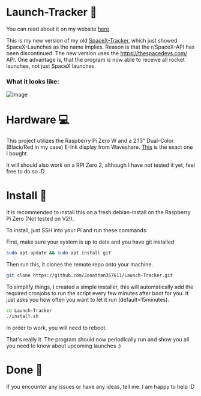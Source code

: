 # Launch-Tracker 🚀

You can read about it on my website [here](https://jonathan357611.github.io/project.html?p=launch_tracker)

This is my new version of my old [SpaceX-Tracker](https://github.com/Jonathan357611/SpaceX-Launch-Tracker), which just showed SpaceX-Launches as the name implies. Reason is that the r/SpaceX-API has been discontinued.
The new version uses the https://thespacedevs.com/ API. One advantage is, that the program is now able to receive all rocket launches, not just SpaceX launches.

### What it looks like:
![Image](https://github.com/Jonathan357611/Launch-Tracker/assets/63909127/0ad205d1-5825-46a9-93e6-a186e6f302ae)


# Hardware 💻

This project utilizes the Raspberry Pi Zero W and a 2.13" Dual-Color (Black/Red in my case) E-Ink display from Waveshare. [This](https://www.waveshare.com/2.13inch-e-paper-hat-b.htm) is the exact one I bought.

It will should also work on a RPI Zero 2, although I have not tested it yet, feel free to do so :D

# Install 💾

It is recommended to install this on a fresh debian-install on the Raspberry Pi Zero (Not tested on V2!).

To install, just SSH into your Pi and run these commands:

First, make sure your system is up to date and you have git installed

```bash
sudo apt update && sudo apt install git
```

Then run this, it clones the remote repo onto your machine.

```bash
git clone https://github.com/Jonathan357611/Launch-Tracker.git
```

To simplify things, I created a simple installer, this will automatically add the required cronjobs to run the script every few minutes after boot for you.
It just asks you how often you want to let it run (default=15minutes).

```bash
cd Launch-Tracker
./install.sh
```

In order to work, you will need to reboot.

That's really it. The program should now periodically run and show you all you need to know about upcoming launches :)

# Done 🥂

If you encounter any issues or have any ideas, tell me.
I am happy to help :D

